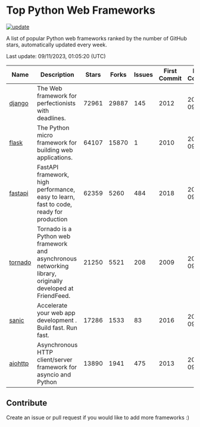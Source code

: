 # Top Python Web Frameworks

[![update](https://github.com/sunnysid3up/python-web-frameworks/actions/workflows/update.yml/badge.svg)](https://github.com/sunnysid3up/python-web-frameworks/actions/workflows/update.yml)

A list of popular Python web frameworks ranked by the number of GitHub stars, automatically updated every week.

Last update: 09/11/2023, 01:05:20 (UTC)

| Name          | Description          | Stars                     | Forks          | Issues               | First Commit        | Last Commit         |
|---------------|----------------------|---------------------------|----------------|----------------------|---------------------|---------------------|
| [django](https://github.com/django/django) | The Web framework for perfectionists with deadlines. | 72961 | 29887 | 145 | 2012 | 2023-09-10 |
| [flask](https://github.com/pallets/flask) | The Python micro framework for building web applications. | 64107 | 15870 | 1 | 2010 | 2023-09-11 |
| [fastapi](https://github.com/tiangolo/fastapi) | FastAPI framework, high performance, easy to learn, fast to code, ready for production | 62359 | 5260 | 484 | 2018 | 2023-09-11 |
| [tornado](https://github.com/tornadoweb/tornado) | Tornado is a Python web framework and asynchronous networking library, originally developed at FriendFeed. | 21250 | 5521 | 208 | 2009 | 2023-09-09 |
| [sanic](https://github.com/sanic-org/sanic) |  Accelerate your web app development . Build fast. Run fast. | 17286 | 1533 | 83 | 2016 | 2023-09-10 |
| [aiohttp](https://github.com/aio-libs/aiohttp) | Asynchronous HTTP client/server framework for asyncio and Python | 13890 | 1941 | 475 | 2013 | 2023-09-10 |

## Contribute 

Create an issue or pull request if you would like to add more frameworks :)